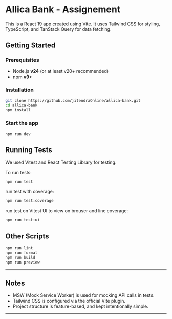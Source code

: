 # Allica Bank - Assignement

This is a React 19 app created using Vite. It uses Tailwind CSS for styling, TypeScript, and TanStack Query for data fetching.

## Getting Started

### Prerequisites

- Node.js **v24** (or at least v20+ recommended)
- npm **v9+**

### Installation

```bash
git clone https://github.com/jitendraOnline/allica-bank.git
cd allica-bank
npm install
```

### Start the app

```bash
npm run dev
```

## Running Tests

We used Vitest and React Testing Library for testing.

To run tests:

```bash
npm run test
```

run test with coverage:

```bash
npm run test:coverage
```

run test on Vitest UI to view on brouser and line coverage:

```bash
npm run test:ui
```

## Other Scripts

```bash
npm run lint
npm run format
npm run build
npm run preview
```

---

## Notes

- MSW (Mock Service Worker) is used for mocking API calls in tests.
- Tailwind CSS is configured via the official Vite plugin.
- Project structure is feature-based, and kept intentionally simple.

---
